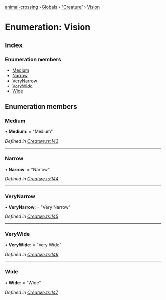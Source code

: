 [animal-crossing](../README.md) › [Globals](../globals.md) › ["Creature"](../modules/_creature_.md) › [Vision](_creature_.vision.md)

# Enumeration: Vision

## Index

### Enumeration members

* [Medium](_creature_.vision.md#medium)
* [Narrow](_creature_.vision.md#narrow)
* [VeryNarrow](_creature_.vision.md#verynarrow)
* [VeryWide](_creature_.vision.md#verywide)
* [Wide](_creature_.vision.md#wide)

## Enumeration members

###  Medium

• **Medium**: = "Medium"

*Defined in [Creature.ts:143](https://github.com/Norviah/animal-crossing/blob/caec6ad/module/types/Creature.ts#L143)*

___

###  Narrow

• **Narrow**: = "Narrow"

*Defined in [Creature.ts:144](https://github.com/Norviah/animal-crossing/blob/caec6ad/module/types/Creature.ts#L144)*

___

###  VeryNarrow

• **VeryNarrow**: = "Very Narrow"

*Defined in [Creature.ts:145](https://github.com/Norviah/animal-crossing/blob/caec6ad/module/types/Creature.ts#L145)*

___

###  VeryWide

• **VeryWide**: = "Very Wide"

*Defined in [Creature.ts:146](https://github.com/Norviah/animal-crossing/blob/caec6ad/module/types/Creature.ts#L146)*

___

###  Wide

• **Wide**: = "Wide"

*Defined in [Creature.ts:147](https://github.com/Norviah/animal-crossing/blob/caec6ad/module/types/Creature.ts#L147)*
